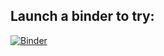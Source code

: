 Launch a binder to try:
---
[![Binder](https://mybinder.org/badge_logo.svg)](https://mybinder.org/v2/gh/OrlandoMatteo/ProgrammingForIot/master/GetStarted)